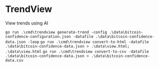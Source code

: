 # TrendView
View trends using AI

`go run .\cmd\trendview generate-trend -config .\data\bitcoin-confidence-configuration.json -datafile .\data\bitcoin-confidence-data.json -loop`
`go run .\cmd\trendview convert-to-html -datafile .\data\bitcoin-confidence-data.json > .\data\view.html; .\data\view.html`
`go run .\cmd\trendview convert-to-csv -datafile .\data\bitcoin-confidence-data.json > .\data\bitcoin-confidence-data.csv`